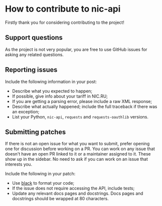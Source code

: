 # How to contribute to nic-api

Firstly thank you for considering contributing to the project!

## Support questions

As the project is not very popular, you are free to use GitHub issues for
asking any related questions.

## Reporting issues

Include the following information in your post:

* Describe what you expected to happen;
* If possible, give info about your tariff in NIC.RU;
* If you are getting a parsing error, please include a raw XML response;
* Describe what actually happened; include the full traceback if there was an
 exception;
* List your Python, `nic-api`, `requests` and `requests-oauthlib` versions.

## Submitting patches

If there is not an open issue for what you want to submit, prefer opening one
for discussion before working on a PR. You can work on any issue that doesn't
have an open PR linked to it or a maintainer assigned to it. These show up in
the sidebar. No need to ask if you can work on an issue that interests you.

Include the following in your patch:

* Use [black](https://black.readthedocs.io) to format your code;
* If the issue does not require accessing the API, include tests;
* Update any relevant docs pages and docstrings. Docs pages and docstrings
 should be wrapped at 80 characters.
